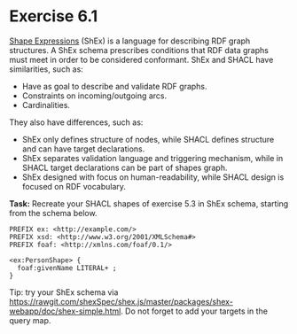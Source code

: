 # Exercise 6.1

[Shape Expressions](http://shex.io/shex-primer/) (ShEx) is a language for describing RDF graph structures. 
A ShEx schema prescribes conditions that RDF data graphs must meet in order to be considered conformant.
ShEx and SHACL have similarities, such as:
- Have as goal to describe and validate RDF graphs.
- Constraints on incoming/outgoing arcs.
- Cardinalities.

They also have differences, such as:
- ShEx only defines structure of nodes, while SHACL defines structure and can have target declarations.
- ShEx separates validation language and triggering mechanism, while in SHACL target declarations can be part of shapes graph.
- ShEx designed with focus on human-readability, while SHACL design is focused on RDF vocabulary.

**Task:** Recreate your SHACL shapes of exercise 5.3 in ShEx schema,
starting from the schema below.

```
PREFIX ex: <http://example.com/>
PREFIX xsd: <http://www.w3.org/2001/XMLSchema#>
PREFIX foaf: <http://xmlns.com/foaf/0.1/>

<ex:PersonShape> {
  foaf:givenName LITERAL+ ;
}
```

Tip: try your ShEx schema via <https://rawgit.com/shexSpec/shex.js/master/packages/shex-webapp/doc/shex-simple.html>.
Do not forget to add your targets in the query map.